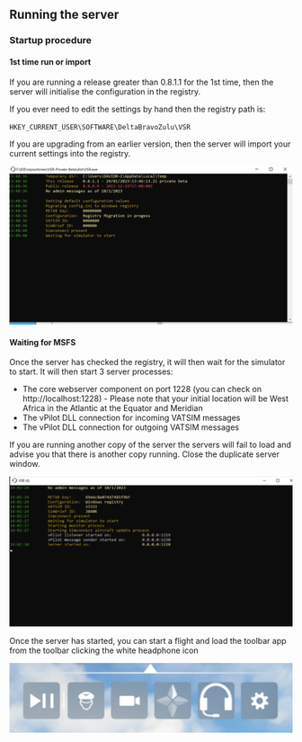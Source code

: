 ## Running the server
### Startup procedure

#### 1st time run or import

If you are running a release greater than 0.8.1.1 for the 1st time, then the server will initialise the configuration in the registry. 

If you ever need to edit the settings by hand then the registry path is:

` HKEY_CURRENT_USER\SOFTWARE\DeltaBravoZulu\VSR `

If you are upgrading from an earlier version, then the server will import your current settings into the registry.

![Alt text](images/server1.png)

#### Waiting for MSFS

Once the server has checked the registry, it will then wait for the simulator to start. It will then start 3 server processes:

 * The core webserver component on port 1228 (you can check on http://localhost:1228) - Please note that your initial location will be West Africa in the Atlantic at the Equator and Meridian 
 * The vPilot DLL connection for incoming VATSIM messages
 * The vPilot DLL connection for outgoing VATSIM messages

If you are running another copy of the server the servers will fail to load and advise you that there is another copy running. Close the duplicate server window.

![Alt text](images/server3.png)

Once the server has started, you can start a flight and load the toolbar app from the toolbar clicking the white headphone icon

![Alt text](images/TOOLBAR.png)

